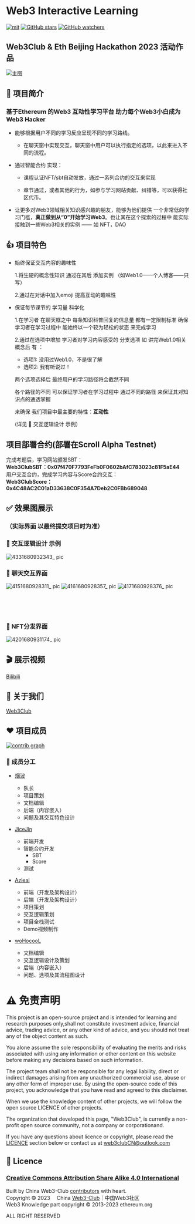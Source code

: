 # Web3 Interactive Learning

[![mit](https://img.shields.io/github/license/Web3-Club/Web3-Interactive-Learning?style=flat-square)](https://github.com/Web3-Club/Web3-Interactive-Learning/) [![GitHub stars](https://img.shields.io/github/stars/Web3-Club/Web3-Interactive-Learning.svg?style=social&label=Stars)](https://github.com/Web3-Club/Web3-Interactive-Learning) [![GitHub watchers](https://img.shields.io/github/watchers/Web3-Club/Web3-Interactive-Learning.svg?style=social&label=Watch)](https://github.com/Web3-Club/Blockchain-Developer-roadmap_Chinese)


## Web3Club & Eth Beijing Hackathon 2023 活动作品

<img alt="主图" src="https://user-images.githubusercontent.com/76860915/229789325-103fd1d1-def6-4c96-88fa-46fb8f4b5762.png"/>


## 🔖 项目简介

### 基于Ethereum 的Web3 互动性学习平台 助力每个Web3小白成为Web3 Hacker

  - 能够根据用户不同的学习反应呈现不同的学习路线。
  
    - 在聊天窗中实现交互，聊天窗中用户可以执行指定的选项，以此来进入不同的流程。


  - 通过智能合约 实现：

    - 课程认证NFT/sbt自动发放，通过一系列合约的交互来实现


    - 章节通过，或者其他的行为，如参与学习网站贡献、纠错等，可以获得社区代币。


  - 让更多对Web3领域相关知识感兴趣的朋友，能够为他们提供 一个非常低的学习门槛，**真正做到从“0”开始学习Web3**。也让其在这个探索的过程中 
能实际接触到一些Web3相关的实例 —— 如 NFT，DAO 


  
## 👍 项目特色

- 始终保证交互内容的趣味性

   1.将生硬的概念性知识 通过在其后 添加实例
    （如Web1.0——个人博客——只写）
    
   2.通过在对话中加入emoji 提高互动的趣味性

- 保证每节课节的 学习量 科学化

   1.在学习者 在聊天框之中 每条知识科普回复的信息量 都有一定限制标准 
     确保学习者在学习过程中 能始终以一个较为轻松的状态 来完成学习 

   2.通过在选项中增加 学习者对学习内容感受的 分支选项 
     如 讲完Web1.0相关概念后 有 ：

     - 选项1: 没用过Web1.0，不是很了解
     - 选项2: 我有听说过！ 
     
   两个选项选择后 最终用户的学习路径将会截然不同 
   
   各个路径的不同 可以保证学习者在学习过程中 通过不同的路径 来保证其对知识点的通透掌握

   来确保 我们项目中最主要的特性：**互动性**

   (详见 🔧 交互逻辑设计 示例）

## 项目部署合约(部署在Scroll Alpha Testnet)<br>
完成考题后，学习网站颁发SBT：<br>
**Web3ClubSBT：0x07f470F7793FeFb0F0602bAfC783023c81F5aE44** <br>
用户交互合约，完成学习内容与Score合约交互：<br>
**Web3ClubScore：0x4C48AC2C01aD33638C0F354A7Deb2C0FBb689048**<br>
  
## ✅ 效果图展示
### **（实际界面 以最终提交项目时为准）**

### 🔧 交互逻辑设计 示例
![4331680932343_ pic](https://user-images.githubusercontent.com/76860915/230705795-71ade625-daa8-496a-98b3-e8fd5976db9b.jpg)


### 💬 聊天交互界面
![4151680928311_ pic](https://user-images.githubusercontent.com/76860915/230707099-ac3c45b0-6774-403a-b0b3-0e8ea9488739.jpg)
![4161680928357_ pic](https://user-images.githubusercontent.com/76860915/230707103-bc41f8cd-5b9a-474f-bb3b-c5b2ad576334.jpg)
![4171680928376_ pic](https://user-images.githubusercontent.com/76860915/230707108-409c75fe-db98-4867-9ca7-3663cade9848.jpg)


<br>
<br>
<br>

### 🌆 NFT分发界面
![4201680931174_ pic](https://user-images.githubusercontent.com/76860915/230707111-e37e3c7b-9b80-4ba9-9515-030cb089091a.jpg)

## 🎬 展示视频
[Bilibili](https://www.bilibili.com/video/BV1PM4y117Ab/)

## 👷 关于我们
[Web3Club](https://github.com/Web3-Club/Intro.)

## ❤️ 项目成员
[![contrib graph](https://contrib.rocks/image?repo=Web3-Club/Web3-Interactive-Learning)](https://github.com/Web3-Club/Web3-Interactive-Learning/graphs/contributors)


### 🔨 成员分工

- [烟波](https://github.com/yanboishere)
  
  - 队长
  - 项目策划
  - 文档编辑
  - 后端（内容嵌入）
  - 问题及其交互特色设计
 
- [JiceJin](https://github.com/JiceJin)
  
  - 前端开发
  - 智能合约开发
    - SBT
    - Score 
  - 测试

- [Azleal](https://github.com/Azleal)
  
  - 前端（开发及架构设计）
  - 后端（开发及架构设计）
  - 项目策划
  - 交互逻辑策划
  - 项目全栈测试
  - Demo视频制作

- [woHocooL](https://github.com/woHocooL)
 
  - 文档编辑 
  - 交互逻辑设计及策划
  - 后端（内容嵌入）
  - 问题、选项及其流程图设计 

# ⚠️  免责声明
This project is an open-source project and is intended for learning and research purposes only,shall not constitute investment advice, financial advice, trading advice, or any other kind of advice, and you should not treat any of the object content as such.

You alone assume the sole responsibility of evaluating the merits and risks associated with using any information or other content on this website before making any decisions based on such information.

The project team shall not be responsible for any legal liability, direct or indirect damages arising from any unauthorized commercial use, abuse or any other form of improper use. By using the open-source code of this project, you acknowledge that you have read and agreed to this disclaimer. 

When we use the knowledge content of other projects, we will follow the open source LICENCE of other projects.

The organization that developed this page, "Web3Club", is currently a non-profit open source community, not a company or corporationand.

If you have any questions about licence or copyright, please read the [LICENCE](https://creativecommons.org/licenses/by-sa/4.0/legalcode) section below or contact us at web3clubCN@outlook.com

## 📖 Licence

### [Creative Commons Attribution Share Alike 4.0 International](https://creativecommons.org/licenses/by-sa/4.0/legalcode)

Built by China Web3-Club [contributors](https://github.com/Web3-Club/Web3-Interactive-Learning/graphs/contributors?from=2023-03-26&to=2023-04-08&type=a) with heart.<br>
Copyright © 2023  China [Web3-Club](https://github.com/Web3-Club)｜中国Web3社区 <br>
Web3 Knowledge part copyright   ©  2013-2023 ethereum.org

ALL RIGHT RESERVED
